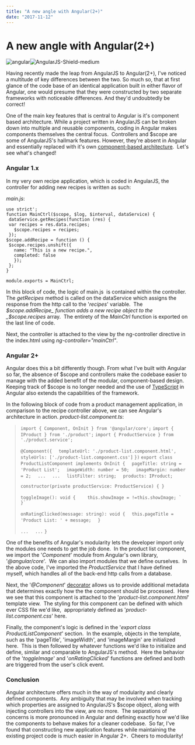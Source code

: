 ```yaml
---
title: "A new angle with Angular(2+)"
date: "2017-11-12"
---
```


# A new angle with Angular(2+)

![angular](https://nathanpickard.files.wordpress.com/2017/11/angular.png?w=300)![AngularJS-Shield-medium](https://nathanpickard.files.wordpress.com/2017/11/angularjs-shield-medium.png?w=286)

Having recently made the leap from AngularJS to Angular(2+), I've noticed a multitude of key differences between the two. So much so, that at first glance of the code base of an identical application built in either flavor of Angular, one would presume that they were constructed by two separate frameworks with noticeable differences. And they'd undoubtedly be correct!

One of the main key features that is central to Angular is it's component based architecture. While a project written in AngularJS can be broken down into multiple and reusable components, coding in Angular makes components themselves the central focus.  Controllers and $scope are some of AngularJS's hallmark features. However, they're absent in Angular and essentially replaced with it's own [component-based architecture](http://busypeoples.github.io/post/thinking-in-components-angular-js/).  Let's see what's changed!

### Angular 1.x

In my very own recipe application, which is coded in AngularJS, the controller for adding new recipes is written as such:

_main.js_:

 ```
use strict';
function MainCtrl($scope, $log, $interval, dataService) {
  dataService.getRecipes(function (res) {  
  var recipes = res.data.recipes;
    $scope.recipes = recipes;
  });  
 $scope.addRecipe = function () {     
  $scope.recipes.unshift({      
    name: "This is a new recipe.",
    completed: false
    });
  };
}
 
module.exports = MainCtrl;
```

In this block of code, the logic of main.js  is contained within the controller. The _getRecipes_ method is called on the dataService which assigns the response from the http call to the '_recipes_' variable.  The _$scope.addRecipe_ function adds a new recipe object to the _$scope.recipes_ array.  The entirety of the _MainCtrl_ function is exported on the last line of code.

Next, the controller is attached to the view by the ng-controller directive in the index.html using _ng-controller="mainCtrl"_.

### Angular 2+

Angular does this a bit differently though. From what I've built with Angular so far, the absence of $scope and controllers make the codebase easier to manage with the added benefit of the modular, component-based design.  Keeping track of $scope is no longer needed and the use of [TypeScript](https://vsavkin.com/writing-angular-2-in-typescript-1fa77c78d8e8) in Angular also extends the capabilities of the framework.

In the following block of code from a product management application, in comparison to the recipe controller above, we can see Angular's architecture in action. _product-list.component.ts_:

> `import { Component, OnInit } from '@angular/core';` `import { IProduct } from './product';` `import { ProductService } from './product.service';`
> 
> `@Component({` `  templateUrl: './product-list.component.html',` `  styleUrls: ['./product-list.component.css']` `})` `export class ProductListComponent implements OnInit {` `  pageTitle: string = 'Product List';` `  imageWidth: number = 50;` `  imageMargin: number = 2;` `  ...` `  ...` `  listFilter: string;` `  products: IProduct;`
> 
>  `constructor(private productService: ProductService) { }`
> 
>  `toggleImage(): void {` ``    this.showImage = !=this.showImage; `  }` `` 
> 
>  `onRatingClicked(message: string): void {` `  this.pageTitle = 'Product List: ' + message;` `  }`
> 
>  `...` `  ...` `}`

One of the benefits of Angular's modularity lets the developer import only the modules one needs to get the job done.  In the product list component, we import the '_Component_' module from Angular's own library, '_@angular/core_'.  We can also import modules that we define ourselves.  In the above code, I've imported the _ProductService_ that I have defined myself, which handles all of the back-end http calls from a database.

Next, the '_@Component_' [decorator](https://toddmotto.com/angular-decorators) allows us to provide additional metadata that determines exactly how the the component should be processed.  Here we see that this component is attached to the '_product-list.component.html_' template view.  The styling for this component can be defined with which ever CSS file we'd like,  appropriately defined as '_product-list.component.css_' here.

Finally, the component's logic is defined in the '_export class ProductListComponent_' section.  In the example, objects in the template, such as the 'pageTitle', 'imageWidth', and 'imageMargin' are initialized here.  This is then followed by whatever functions we'd like to initialize and define, similar and comparable to AngularJS's method.  Here the behavior of the '_toggleImage_' and '_onRatingClicked_' functions are defined and both are triggered from the user's click event.

### Conclusion

Angular architecture offers much in the way of modularity and clearly defined components.  Any ambiguity that may be involved when tracking which properties are assigned to AngularJS's $scope object, along with injecting controllers into the view, are no more.  The separations of concerns is more pronounced in Angular and defining exactly how we'd like the components to behave makes for a cleaner codebase.  So far, I've found that constructing new application features while maintaining the existing project code is much easier in Angular 2+.  Cheers to modularity!